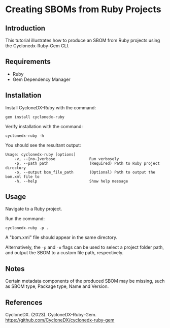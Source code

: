 # Creating SBOMs from Ruby Projects


## Introduction

This tutorial illustrates how to produce an SBOM from Ruby projects using the Cyclonedx-Ruby-Gem CLI.


## Requirements

* Ruby
* Gem Dependency Manager

## Installation

Install CycloneDX-Ruby with the command:

```gem install cyclonedx-ruby ```

Verify installation with the command:

```cyclonedx-ruby -h```

You should see the resultant output:

```
Usage: cyclonedx-ruby [options]
    -v, --[no-]verbose               Run verbosely
    -p, --path path                  (Required) Path to Ruby project directory
    -o, --output bom_file_path       (Optional) Path to output the bom.xml file to
    -h, --help                       Show help message
```

## Usage

Navigate to a Ruby project.

Run the command:

```cyclonedx-ruby -p .```


A "bom.xml" file should appear in the same directory. 


Alternatively, the ```-p``` and ```-o``` flags can be used to select a project folder path, and output the SBOM to a custom file path, respectively.


## Notes


Certain metadata components of the produced SBOM may be missing, such as SBOM type, Package type, Name and Version.


## References

CycloneDX. (2023). CycloneDX-Ruby-Gem. https://github.com/CycloneDX/cyclonedx-ruby-gem

